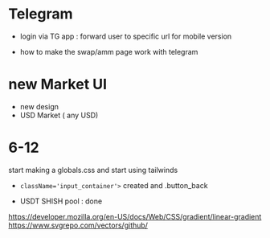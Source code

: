 # Telegram

- login via TG app : forward user to specific url for mobile version

- how to make the swap/amm page work with telegram

# new Market UI

- new design
- USD Market ( any USD)

# 6-12

start making a globals.css and start using tailwinds

- `className='input_container'>` created and .button_back

- USDT SHISH pool : done

https://developer.mozilla.org/en-US/docs/Web/CSS/gradient/linear-gradient
https://www.svgrepo.com/vectors/github/
